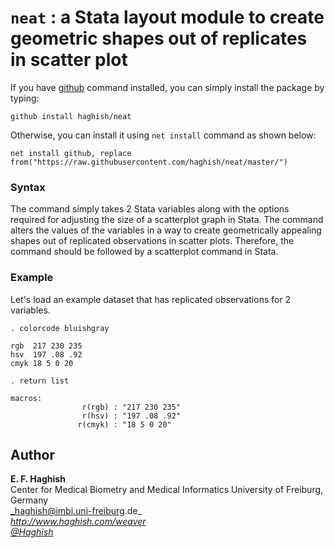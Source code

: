 # `neat` : a Stata layout module to create geometric shapes out of replicates in scatter plot


If you have [github](https://github.com/haghish/github) command installed, you can simply install 
the package by typing:

```{js}
github install haghish/neat
```

Otherwise, you can install it using `net install` command as shown below:

```{js}
net install github, replace from("https://raw.githubusercontent.com/haghish/neat/master/")
```

### Syntax

The command simply takes 2 Stata variables along with the options required for adjusting the size of 
a scatterplot graph in Stata. The command alters the values of the variables in a way to create 
geometrically appealing shapes out of replicated observations in scatter plots. Therefore, the command 
should be followed by a scatterplot command in Stata.  

### Example

Let's load an example dataset that has replicated observations for 2 variables. 

```
. colorcode bluishgray

rgb  217 230 235
hsv  197 .08 .92
cmyk 18 5 0 20

. return list

macros:
                r(rgb) : "217 230 235"
                r(hsv) : "197 .08 .92"
               r(cmyk) : "18 5 0 20"
```


Author
------
  **E. F. Haghish**  
  Center for Medical Biometry and Medical Informatics
  University of Freiburg, Germany      
  _haghish@imbi.uni-freiburg.de_     
  _http://www.haghish.com/weaver_  
  _[@Haghish](https://twitter.com/Haghish)_   
  

    





